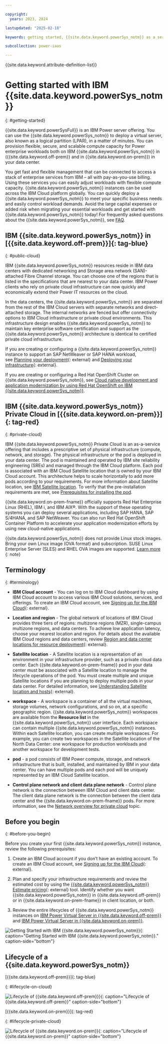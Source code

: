 ```yaml
---

copyright:
  years: 2023, 2024

lastupdated: "2025-02-18"

keywords: getting started, {{site.data.keyword.powerSys_notm}} as a service, iaas, private cloud, before you begin, terminology, video, how-to

subcollection: power-iaas

---
```


{{site.data.keyword.attribute-definition-list}}

# Getting started with IBM {{site.data.keyword.powerSys_notm}}
{: #getting-started}

{{site.data.keyword.powerSysFull}} is an IBM Power server offering. You can use the {{site.data.keyword.powerSys_notm}} to deploy a virtual server, also known as a logical partition (LPAR), in a matter of minutes. You can provision flexible, secure, and scalable compute capacity for Power enterprise workloads both on IBM {{site.data.keyword.powerSys_notm}} in ({{site.data.keyword.off-prem}} and in {{site.data.keyword.on-prem}}) in your data center.

You get fast and flexible management that can be connected to access a stack of enterprise services from IBM – all with pay-as-you-use billing. Using these services you can easily adjust workloads with flexible compute capacity. {{site.data.keyword.powerSys_notm}} instances can be used across the IBM Cloud platform globally. You can quickly deploy a {{site.data.keyword.powerSys_notm}} to meet your specific business needs and easily control workload demands. Avoid the large capital expenses or added risk when migrating your essential workloads and get started with {{site.data.keyword.powerSys_notm}} today! For frequently asked questions about the {{site.data.keyword.powerSys_notm}}, see [FAQ](/docs/power-iaas?topic=power-iaas-powervs-faqs).

## IBM {{site.data.keyword.powerSys_notm}} in [{{site.data.keyword.off-prem}}]{: tag-blue}
{: #public-cloud}


 IBM {{site.data.keyword.powerSys_notm}} resources reside in IBM data centers with dedicated networking and Storage area network (SAN)-attached Fibre Channel storage. You can choose one of the regions that is listed in the specifications that are nearest to your data center. IBM Power clients who rely on private cloud infrastructure can now quickly and economically extend their Power IT resources on the cloud.

In the data centers, the {{site.data.keyword.powerSys_notm}} are separated from the rest of the IBM Cloud servers with separate networks and direct-attached storage. The internal networks are fenced but offer connectivity options to IBM Cloud infrastructure or private cloud environments. This infrastructure design enables {{site.data.keyword.powerSys_notm}} to maintain key enterprise software certification and support as the {{site.data.keyword.powerSys_notm}} architecture is identical to certified private cloud infrastructure.

If you are creating or configuring a {{site.data.keyword.powerSys_notm}} instance to support an SAP NetWeaver or SAP HANA workload, see [Planning your deployment](https://cloud.ibm.com/docs/sap?topic=sap-power-vs-planning-items){: external} and [Deploying your infrastructure](https://cloud.ibm.com/docs/sap?topic=sap-power-vs-set-up-vpc-infrastructure){: external}.

If you are creating or configuring a Red Hat OpenShift Cluster on {{site.data.keyword.powerSys_notm}}, see [Cloud native development and application modernization by using Red Hat OpenShift on IBM {{site.data.keyword.powerSys_notm}}](/docs/power-iaas?topic=power-iaas-app-modernization-using-RedHat-openshift).


## IBM {{site.data.keyword.powerSys_notm}} Private Cloud in [{{site.data.keyword.on-prem}}]{: tag-red}
{: #private-cloud}

IBM {{site.data.keyword.powerSys_notm}} Private Cloud is an as-a-service offering that includes a prescriptive set of physical infrastructure (compute, network, and storage). The physical infrastructure or the pod is deployed in your data center. The pod is maintained and operated by IBM site reliability engineering (SREs) and managed through the IBM Cloud platform. Each pod is associated with an IBM Cloud Satellite location that is owned by your IBM Cloud account. This architecture helps to scale horizontally to add more pods according to your requirements. For more information about Satellite location, see [IBM Satellite location](/docs/power-iaas?topic=power-iaas-satellite-location-spec-private-cloud). To verify that the pre-installation requirements are met, see [Prerequisites for installing the pod](/docs/power-iaas?topic=power-iaas-pre_installation_checklist).




{{site.data.keyword.on-prem-fname}} officially supports Red Hat Enterprise Linux (RHEL), IBM i, and IBM AIX&reg;. With the support of these operating systems you can deploy several applications, including SAP HANA, SAP S/4HANA, and SAP NetWeaver. You can also run Red Hat OpenShift Container Platform to accelerate your application modernization efforts by using new cloud-native applications.

{{site.data.keyword.powerSys_notm}} does not provide Linux stock images. Bring your own Linux image (OVA format) and subscription. SUSE Linux Enterprise Server (SLES) and RHEL OVA images are supported. [Learn more](/docs/power-iaas?topic=power-iaas-using-linux)
{: note}




## Terminology
{: #terminology}

* **IBM Cloud account** - You can log on to IBM Cloud dashboard by using IBM Cloud account to access various IBM Cloud solutions, services, and offerings. To create an IBM Cloud account, see [Signing up for the IBM Cloud](https://cloud.ibm.com/registration){: external}.

* **Location and region** - The global network of locations of IBM Cloud provides three tiers of regions: multizone regions (MZR), single-campus multizone regions, and data centers. To achieve low application latency, choose your nearest location and region. For details about the available IBM Cloud regions and data centers, review [Region and data center locations for resource deployment](https://cloud.ibm.com/docs/overview?topic=overview-locations){: external}.

* **Satellite location** - A Satellite location is a representation of an environment in your infrastructure provider, such as a private cloud data center. Each {{site.data.keyword.on-prem-fname}} pod in your data center must be associated with a Satellite location to manage the lifecycle operations of the pod. You must create multiple and unique Satellite locations if you are planning to deploy multiple pods in your data center. For detailed information, see [Understanding Satellite location and hosts](https://cloud.ibm.com/docs/satellite?topic=satellite-location-host){: external}.

* **workspace** - A workspace is a container of all the virtual machines, storage volumes, network configurations, and so on, at a specific geographic region. {{site.data.keyword.powerSys_notm}} workspaces are available from the **Resource list** in the {{site.data.keyword.powerSys_notm}} user interface. Each workspace can contain multiple {{site.data.keyword.powerSys_notm}} instances. Within each Satellite location, you can create multiple workspaces. For example, you can create two workspaces in the Satellite location of the North Data Center: one workspace for production workloads and another workspace for development tests.

* **pod** - a pod consists of IBM Power compute, storage, and network infrastructure that is built, installed, and maintained by IBM in your data center. You can have multiple pods and each pod will be uniquely represented by an IBM Cloud Satellite location.

* **Control plane network and client data plane network** - Control plane network is the connection between IBM Cloud and client data center. The client data plane network is the connection between the client data center and the {{site.data.keyword.on-prem-fname}} pods. For more information, see the [Network overview for private cloud](/docs/power-iaas?topic=power-iaas-network-private-cloud) topic.

## Before you begin
{: #before-you-begin}

Before you create your first {{site.data.keyword.powerSys_notm}} instance, review the following prerequisites:

1. Create an IBM Cloud account if you don’t have an existing account. To create an IBM Cloud account, see [Signing up for the IBM Cloud](https://cloud.ibm.com/registration){: external}.

2. Plan and specify your infrastructure requirements and review the estimated cost by using the [{{site.data.keyword.powerSys_notm}} Estimate pricing](https://cloud.ibm.com/power/estimate){: external} tool. Identify whether you want {{site.data.keyword.powerSys_notm}} in {{site.data.keyword.off-prem}} or in {{site.data.keyword.on-prem-fname}} in client location, or both.

3. Review the entire lifecycles of {{site.data.keyword.powerSys_notm}} instances on [IBM Power Virtual Server in {{site.data.keyword.off-prem}}](/docs/power-iaas?topic=power-iaas-getting-started#lifecycle-on-cloud) and [IBM Power Virtual Server in {{site.data.keyword.on-prem}}](/docs/power-iaas?topic=power-iaas-getting-started#lifecycle-private-cloud).



![Getting Started with IBM {{site.data.keyword.powerSys_notm}}](./figures/PowerVS-lifecycle_overview_Dec2024.png "Getting Started with IBM {{site.data.keyword.powerSys_notm}}"){: caption="Getting Started with IBM {{site.data.keyword.powerSys_notm}}." caption-side="bottom"}






## Lifecycle of a {{site.data.keyword.powerSys_notm}}

[{{site.data.keyword.off-prem}}]{: tag-blue}

{: #lifecycle-on-cloud}

![Lifecycle of {{site.data.keyword.off-prem}}}](./figures/PowerVS-lifecycle_on-cloud_Dec2024.png "Lifecycle of {{site.data.keyword.off-prem}}"){: caption="Lifecycle of {{site.data.keyword.off-prem}}" caption-side="bottom"}



[{{site.data.keyword.on-prem}}]{: tag-red}

{: #lifecycle-private-cloud}

![Lifecycle of {{site.data.keyword.on-prem}}](./figures/PowerVS-lifecycle_private-cloud_Dec2024.png "Lifecycle of  {{site.data.keyword.on-prem}}"){: caption="Lifecycle of {{site.data.keyword.on-prem}}" caption-side="bottom"}
